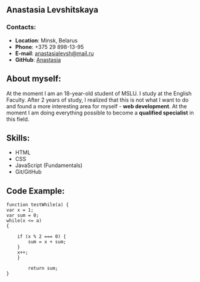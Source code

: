 ## Anastasia Levshitskaya
### Contacts: 
- __Location__: Minsk, Belarus
- __Phone__: +375 29 898-13-95
- __E-mail__: anastasialevsh@mail.ru
- __GitHub__: [Anastasia](https://github.com/levsh1tskaya)

## About myself:
At the moment I am an 18-year-old student of MSLU.
I study at the English Faculty. After 2 years of study, I realized that this is not what I want to do and found a more interesting area for myself - **web development**. At the moment I am doing everything possible to become a **qualified specialist** in this field.

## Skills:
- HTML
- CSS
- JavaScript (Fundamentals)
- Git/GitHub

## Code Example:

    function testWhile(a) {
    var x = 1;
    var sum = 0;                
    while(x <= a)
    {
        
        if (x % 2 === 0) {
            sum = x + sum;
        }
        x++;
        }
          
            return sum;
    }
    
